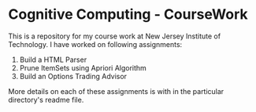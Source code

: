 # Cognitive Computing - CourseWork
This is a repository for my course work at New Jersey Institute of Technology. I have worked on following assignments: 

1. Build a HTML Parser 
2. Prune ItemSets using Apriori Algorithm 
3. Build an Options Trading Advisor 

More details on each of these assignments is with in the particular directory's readme file. 
